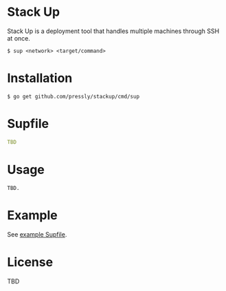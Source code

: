 Stack Up
========

Stack Up is a deployment tool that handles multiple machines through SSH at once.

    $ sup <network> <target/command>

# Installation

    $ go get github.com/pressly/stackup/cmd/sup

# Supfile

```yaml
TBD
```

# Usage

    TBD.

# Example
See [example Supfile](./Supfile).

# License
TBD

